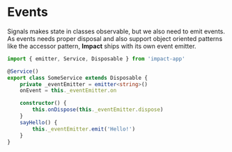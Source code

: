 # Events

Signals makes state in classes observable, but we also need to emit events. As events needs proper disposal and also support object oriented patterns like the accessor pattern, **Impact** ships with its own event emitter.

```ts
import { emitter, Service, Disposable } from 'impact-app'

@Service()
export class SomeService extends Disposable {
    private _eventEmitter = emitter<string>()
    onEvent = this._eventEmitter.on

    constructor() {
        this.onDispose(this._eventEmitter.dispose)
    }
    sayHello() {
        this._eventEmitter.emit('Hello!')
    }
}
```